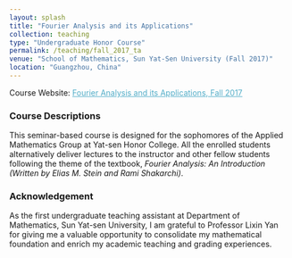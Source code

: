 ```yaml
---
layout: splash
title: "Fourier Analysis and its Applications"
collection: teaching
type: "Undergraduate Honor Course"
permalink: /teaching/fall_2017_ta
venue: "School of Mathematics, Sun Yat-Sen University (Fall 2017)"
location: "Guangzhou, China"
---
```


Course Website: <A href="https://zhangyk8.github.io/teaching/fourier" style="color: #52adc8; text-decoration=underline"> Fourier Analysis and its Applications, Fall 2017</A>

### Course Descriptions

This seminar-based course is designed for the sophomores of the Applied Mathematics Group at Yat-sen Honor College. All the enrolled students alternatively deliver lectures to the instructor and other fellow students following the theme of the textbook, _Fourier Analysis: An Introduction (Written by Elias M. Stein and Rami Shakarchi)_.

### Acknowledgement

As the first undergraduate teaching assistant at Department of Mathematics, Sun Yat-sen University, I am grateful to Professor Lixin Yan for giving me a valuable opportunity to consolidate my mathematical foundation and enrich my academic teaching and grading experiences.
